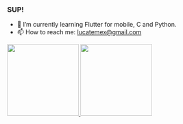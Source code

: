 ### SUP!


- 🌱 I’m currently learning Flutter for mobile, C and Python.
- 📫 How to reach me: lucatemex@gmail.com

<div>
   <a href="https://github.com/lucatemes">
     <img height= "167em" src="https://github-readme-stats.vercel.app/api?username=lucatemes&show_icons=true&theme=github_dark"&count_private=true/>
     <img height= "167em" src="https://github-readme-stats.vercel.app/api/top-langs/?username=lucatemes&layout=compact&theme=github_dark&count_private=true"/>
   </a>
     </div>
  



